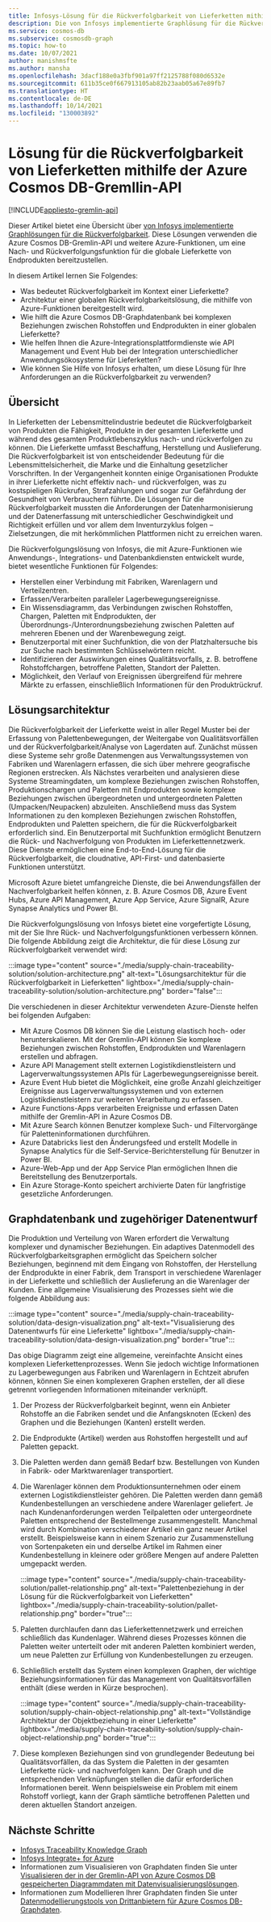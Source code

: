 ```yaml
---
title: Infosys-Lösung für die Rückverfolgbarkeit von Lieferketten mithilfe der Azure Cosmos DB-Gremllin-API
description: Die von Infosys implementierte Graphlösung für die Rückverfolgbarkeit von Lieferketten verwendet die Azure Cosmos DB-Gremlin-API und weitere Azure-Dienste. Sie bietet eine Nach- und Rückverfolgungsfunktion für die globale Lieferkette von Endprodukten.
ms.service: cosmos-db
ms.subservice: cosmosdb-graph
ms.topic: how-to
ms.date: 10/07/2021
author: manishmsfte
ms.author: mansha
ms.openlocfilehash: 3dacf188e0a3fbf901a97ff2125788f080d6532e
ms.sourcegitcommit: 611b35ce0f667913105ab82b23aab05a67e89fb7
ms.translationtype: HT
ms.contentlocale: de-DE
ms.lasthandoff: 10/14/2021
ms.locfileid: "130003892"
---
```

# <a name="supply-chain-traceability-solution-using-azure-cosmos-db-gremlin-api"></a>Lösung für die Rückverfolgbarkeit von Lieferketten mithilfe der Azure Cosmos DB-Gremllin-API

[!INCLUDE[appliesto-gremlin-api](../includes/appliesto-gremlin-api.md)]

Dieser Artikel bietet eine Übersicht über [von Infosys implementierte Graphlösungen für die Rückverfolgbarkeit](https://azuremarketplace.microsoft.com/marketplace/apps/infosysltd.infosys-traceability-knowledge-graph?tab=Overview). Diese Lösungen verwenden die Azure Cosmos DB-Gremlin-API und weitere Azure-Funktionen, um eine Nach- und Rückverfolgungsfunktion für die globale Lieferkette von Endprodukten bereitzustellen.

In diesem Artikel lernen Sie Folgendes:

* Was bedeutet Rückverfolgbarkeit im Kontext einer Lieferkette?
* Architektur einer globalen Rückverfolgbarkeitslösung, die mithilfe von Azure-Funktionen bereitgestellt wird.  
* Wie hilft die Azure Cosmos DB-Graphdatenbank bei komplexen Beziehungen zwischen Rohstoffen und Endprodukten in einer globalen Lieferkette?
* Wie helfen Ihnen die Azure-Integrationsplattformdienste wie API Management und Event Hub bei der Integration unterschiedlicher Anwendungsökosysteme für Lieferketten?
* Wie können Sie Hilfe von Infosys erhalten, um diese Lösung für Ihre Anforderungen an die Rückverfolgbarkeit zu verwenden?

## <a name="overview"></a>Übersicht

In Lieferketten der Lebensmittelindustrie bedeutet die Rückverfolgbarkeit von Produkten die Fähigkeit, Produkte in der gesamten Lieferkette und während des gesamten Produktlebenszyklus nach- und rückverfolgen zu können. Die Lieferkette umfasst Beschaffung, Herstellung und Auslieferung. Die Rückverfolgbarkeit ist von entscheidender Bedeutung für die Lebensmittelsicherheit, die Marke und die Einhaltung gesetzlicher Vorschriften. In der Vergangenheit konnten einige Organisationen Produkte in ihrer Lieferkette nicht effektiv nach- und rückverfolgen, was zu kostspieligen Rückrufen, Strafzahlungen und sogar zur Gefährdung der Gesundheit von Verbrauchern führte. Die Lösungen für die Rückverfolgbarkeit mussten die Anforderungen der Datenharmonisierung und der Datenerfassung mit unterschiedlicher Geschwindigkeit und Richtigkeit erfüllen und vor allem dem Inventurzyklus folgen – Zielsetzungen, die mit herkömmlichen Plattformen nicht zu erreichen waren.

Die Rückverfolgungslösung von Infosys, die mit Azure-Funktionen wie Anwendungs-, Integrations- und Datenbankdiensten entwickelt wurde, bietet wesentliche Funktionen für Folgendes:

* Herstellen einer Verbindung mit Fabriken, Warenlagern und Verteilzentren.
* Erfassen/Verarbeiten paralleler Lagerbewegungsereignisse.
* Ein Wissensdiagramm, das Verbindungen zwischen Rohstoffen, Chargen, Paletten mit Endprodukten, der Überordnungs-/Unterordnungsbeziehung zwischen Paletten auf mehreren Ebenen und der Warenbewegung zeigt.
* Benutzerportal mit einer Suchfunktion, die von der Platzhaltersuche bis zur Suche nach bestimmten Schlüsselwörtern reicht.
* Identifizieren der Auswirkungen eines Qualitätsvorfalls, z. B. betroffene Rohstoffchargen, betroffene Paletten, Standort der Paletten.
* Möglichkeit, den Verlauf von Ereignissen übergreifend für mehrere Märkte zu erfassen, einschließlich Informationen für den Produktrückruf.

## <a name="solution-architecture"></a>Lösungsarchitektur

Die Rückverfolgbarkeit der Lieferkette weist in aller Regel Muster bei der Erfassung von Palettenbewegungen, der Weitergabe von Qualitätsvorfällen und der Rückverfolgbarkeit/Analyse von Lagerdaten auf. Zunächst müssen diese Systeme sehr große Datenmengen aus Verwaltungssystemen von Fabriken und Warenlagern erfassen, die sich über mehrere geografische Regionen erstrecken. Als Nächstes verarbeiten und analysieren diese Systeme Streamingdaten, um komplexe Beziehungen zwischen Rohstoffen, Produktionschargen und Paletten mit Endprodukten sowie komplexe Beziehungen zwischen übergeordneten und untergeordneten Paletten (Umpacken/Neupacken) abzuleiten. Anschließend muss das System Informationen zu den komplexen Beziehungen zwischen Rohstoffen, Endprodukten und Paletten speichern, die für die Rückverfolgbarkeit erforderlich sind. Ein Benutzerportal mit Suchfunktion ermöglicht Benutzern die Rück- und Nachverfolgung von Produkten im Lieferkettennetzwerk. Diese Dienste ermöglichen eine End-to-End-Lösung für die Rückverfolgbarkeit, die cloudnative, API-First- und datenbasierte Funktionen unterstützt.

Microsoft Azure bietet umfangreiche Dienste, die bei Anwendungsfällen der Nachverfolgbarkeit helfen können, z. B. Azure Cosmos DB, Azure Event Hubs, Azure API Management, Azure App Service, Azure SignalR, Azure Synapse Analytics und Power BI.

Die Rückverfolgungslösung von Infosys bietet eine vorgefertigte Lösung, mit der Sie Ihre Rück- und Nachverfolgungsfunktionen verbessern können. Die folgende Abbildung zeigt die Architektur, die für diese Lösung zur Rückverfolgbarkeit verwendet wird:

:::image type="content" source="./media/supply-chain-traceability-solution/solution-architecture.png" alt-text="Lösungsarchitektur für die Rückverfolgbarkeit in Lieferketten" lightbox="./media/supply-chain-traceability-solution/solution-architecture.png" border="false":::

Die verschiedenen in dieser Architektur verwendeten Azure-Dienste helfen bei folgenden Aufgaben:

* Mit Azure Cosmos DB können Sie die Leistung elastisch hoch- oder herunterskalieren. Mit der Gremlin-API können Sie komplexe Beziehungen zwischen Rohstoffen, Endprodukten und Warenlagern erstellen und abfragen.
* Azure API Management stellt externen Logistikdienstleistern und Lagerverwaltungssystemen APIs für Lagerbewegungsereignisse bereit.  
* Azure Event Hub bietet die Möglichkeit, eine große Anzahl gleichzeitiger Ereignisse aus Lagerverwaltungssystemen und von externen Logistikdienstleistern zur weiteren Verarbeitung zu erfassen.
* Azure Functions-Apps verarbeiten Ereignisse und erfassen Daten mithilfe der Gremlin-API in Azure Cosmos DB.
* Mit Azure Search können Benutzer komplexe Such- und Filtervorgänge für Paletteninformationen durchführen.
* Azure Databricks liest den Änderungsfeed und erstellt Modelle in Synapse Analytics für die Self-Service-Berichterstellung für Benutzer in Power BI.
* Azure-Web-App und der App Service Plan ermöglichen Ihnen die Bereitstellung des Benutzerportals.
* Ein Azure Storage-Konto speichert archivierte Daten für langfristige gesetzliche Anforderungen.

## <a name="graph-db-and-its-data-design"></a>Graphdatenbank und zugehöriger Datenentwurf

Die Produktion und Verteilung von Waren erfordert die Verwaltung komplexer und dynamischer Beziehungen.  Ein adaptives Datenmodell des Rückverfolgbarkeitsgraphen ermöglicht das Speichern solcher Beziehungen, beginnend mit dem Eingang von Rohstoffen, der Herstellung der Endprodukte in einer Fabrik, dem Transport in verschiedene Warenlager in der Lieferkette und schließlich der Auslieferung an die Warenlager der Kunden. Eine allgemeine Visualisierung des Prozesses sieht wie die folgende Abbildung aus:

:::image type="content" source="./media/supply-chain-traceability-solution/data-design-visualization.png" alt-text="Visualisierung des Datenentwurfs für eine Lieferkette" lightbox="./media/supply-chain-traceability-solution/data-design-visualization.png" border="true":::

Das obige Diagramm zeigt eine allgemeine, vereinfachte Ansicht eines komplexen Lieferkettenprozesses. Wenn Sie jedoch wichtige Informationen zu Lagerbewegungen aus Fabriken und Warenlagern in Echtzeit abrufen können, können Sie einen komplexeren Graphen erstellen, der all diese getrennt vorliegenden Informationen miteinander verknüpft.

1. Der Prozess der Rückverfolgbarkeit beginnt, wenn ein Anbieter Rohstoffe an die Fabriken sendet und die Anfangsknoten (Ecken) des Graphen und die Beziehungen (Kanten) erstellt werden.

1. Die Endprodukte (Artikel) werden aus Rohstoffen hergestellt und auf Paletten gepackt.

1. Die Paletten werden dann gemäß Bedarf bzw. Bestellungen von Kunden in Fabrik- oder Marktwarenlager transportiert.

1. Die Warenlager können dem Produktionsunternehmen oder einem externen Logistikdienstleister gehören. Die Paletten werden dann gemäß Kundenbestellungen an verschiedene andere Warenlager geliefert. Je nach Kundenanforderungen werden Teilpaletten oder untergeordnete Paletten entsprechend der Bestellmenge zusammengestellt. Manchmal wird durch Kombination verschiedener Artikel ein ganz neuer Artikel erstellt. Beispielsweise kann in einem Szenario zur Zusammenstellung von Sortenpaketen ein und derselbe Artikel im Rahmen einer Kundenbestellung in kleinere oder größere Mengen auf andere Paletten umgepackt werden.

   :::image type="content" source="./media/supply-chain-traceability-solution/pallet-relationship.png" alt-text="Palettenbeziehung in der Lösung für die Rückverfolgbarkeit von Lieferketten" lightbox="./media/supply-chain-traceability-solution/pallet-relationship.png" border="true":::

1. Paletten durchlaufen dann das Lieferkettennetzwerk und erreichen schließlich das Kundenlager. Während dieses Prozesses können die Paletten weiter unterteilt oder mit anderen Paletten kombiniert werden, um neue Paletten zur Erfüllung von Kundenbestellungen zu erzeugen.

1. Schließlich erstellt das System einen komplexen Graphen, der wichtige Beziehungsinformationen für das Management von Qualitätsvorfällen enthält (diese werden in Kürze besprochen).

   :::image type="content" source="./media/supply-chain-traceability-solution/supply-chain-object-relationship.png" alt-text="Vollständige Architektur der Objektbeziehung in einer Lieferkette" lightbox="./media/supply-chain-traceability-solution/supply-chain-object-relationship.png" border="true":::

1. Diese komplexen Beziehungen sind von grundlegender Bedeutung bei Qualitätsvorfällen, da das System die Paletten in der gesamten Lieferkette rück- und nachverfolgen kann. Der Graph und die entsprechenden Verknüpfungen stellen die dafür erforderlichen Informationen bereit. Wenn beispielsweise ein Problem mit einem Rohstoff vorliegt, kann der Graph sämtliche betroffenen Paletten und deren aktuellen Standort anzeigen.

## <a name="next-steps"></a>Nächste Schritte

* [Infosys Traceability Knowledge Graph](https://azuremarketplace.microsoft.com/marketplace/apps/infosysltd.infosys-traceability-knowledge-graph?tab=Overview)
* [Infosys Integrate+ for Azure](https://azuremarketplace.microsoft.com/marketplace/apps/infosysltd.infosys-integrate-for-azure)
* Informationen zum Visualisieren von Graphdaten finden Sie unter [Visualisieren der in der Gremlin-API von Azure Cosmos DB gespeicherten Diagrammdaten mit Datenvisualisierungslösungen](graph-visualization-partners.md).
* Informationen zum Modellieren Ihrer Graphdaten finden Sie unter [Datenmodellierungstools von Drittanbietern für Azure Cosmos DB-Graphdaten](graph-modeling-tools.md).
